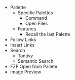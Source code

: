 - Pallette
  - Specific Palettes
      - Command
      - Open Files
  - Features
      - Recall the last Palette
- Follow Links
- Insert Links
- Search
    - Tantivy
    - Semantic Search
- FZF Open from Pallete
- Image Preview

